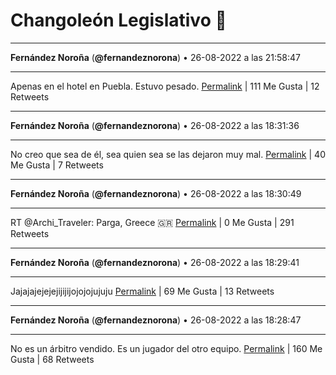 # Changoleón Legislativo 🙈
*****
**Fernández Noroña** (**@fernandeznorona**) • 26-08-2022 a las 21:58:47
*****
Apenas en el hotel en Puebla. Estuvo pesado.
[Permalink](https://twitter.com/fernandeznorona/status/1563405648284766209) | 111 Me Gusta | 12 Retweets
*****
**Fernández Noroña** (**@fernandeznorona**) • 26-08-2022 a las 18:31:36
*****
No creo que sea de él, sea quien sea se las dejaron muy mal.
[Permalink](https://twitter.com/fernandeznorona/status/1563353505837883392) | 40 Me Gusta | 7 Retweets
*****
**Fernández Noroña** (**@fernandeznorona**) • 26-08-2022 a las 18:30:49
*****
RT @Archi_Traveler: Parga, Greece 🇬🇷
[Permalink](https://twitter.com/fernandeznorona/status/1563353308563009538) | 0 Me Gusta | 291 Retweets
*****
**Fernández Noroña** (**@fernandeznorona**) • 26-08-2022 a las 18:29:41
*****
Jajajajejejejijijijojojojujuju
[Permalink](https://twitter.com/fernandeznorona/status/1563353024306696193) | 69 Me Gusta | 13 Retweets
*****
**Fernández Noroña** (**@fernandeznorona**) • 26-08-2022 a las 18:28:47
*****
No es un árbitro vendido. Es un jugador del otro equipo.
[Permalink](https://twitter.com/fernandeznorona/status/1563352798326325251) | 160 Me Gusta | 68 Retweets